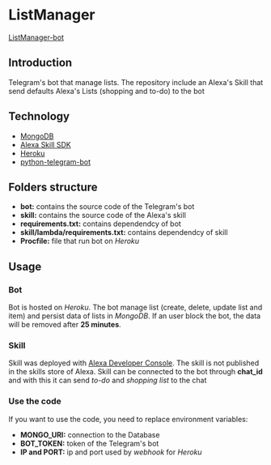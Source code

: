 # ListManager

[ListManager-bot](https://t.me/ListManager8aBot)

## Introduction

Telegram's bot that manage lists. The repository include an Alexa's Skill that send defaults Alexa's Lists (shopping and to-do) to the bot

## Technology

- [MongoDB](https://www.mongodb.com/)
- [Alexa Skill SDK](https://developer.amazon.com/en-US/alexa/devices/alexa-built-in/development-resources/sdk)
- [Heroku](https://www.heroku.com/)
- [python-telegram-bot](https://github.com/python-telegram-bot/python-telegram-bot)

## Folders structure

- **bot:** contains the source code of the Telegram's bot
- **skill:** contains the source code of the Alexa's skill
- **requirements.txt:** contains dependendcy of bot
- **skill/lambda/requirements.txt:** contains dependendcy of skill
- **Procfile:** file that run bot on _Heroku_

## Usage

### Bot

Bot is hosted on _Heroku_. The bot manage list (create, delete, update list and item) and persist data of lists in _MongoDB_. If an user block the bot, the data will be removed after **25 minutes**.

### Skill

Skill was deployed with [Alexa Developer Console](https://developer.amazon.com/alexa/console/ask). The skill is not published in the skills store of Alexa. Skill can be connected to the bot through **chat_id** and with this it can send _to-do_ and _shopping list_ to the chat

### Use the code

If you want to use the code, you need to replace environment variables:

- **MONGO_URI:** connection to the Database
- **BOT_TOKEN:** token of the Telegram's bot
- **IP and PORT:** ip and port used by _webhook_ for _Heroku_
